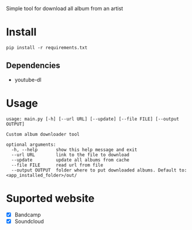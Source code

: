 Simple tool for download all album from an artist

# Install

```
pip install -r requirements.txt
```

## Dependencies

- youtube-dl

# Usage

```
usage: main.py [-h] [--url URL] [--update] [--file FILE] [--output OUTPUT]

Custom album downloader tool

optional arguments:
  -h, --help       show this help message and exit
  --url URL        link to the file to download
  --update         update all albums from cache
  --file FILE      read url from file
  --output OUTPUT  folder where to put downloaded albums. Default to: <app_installed_folder>/out/
```

# Suported website

- [x] Bandcamp
- [x] Soundcloud
